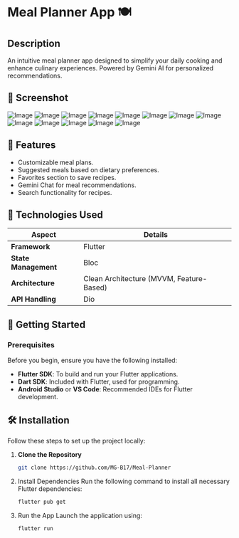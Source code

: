 # Meal Planner App 🍽️


## Description
An intuitive meal planner app designed to simplify your daily cooking and enhance culinary experiences. Powered by Gemini AI for personalized recommendations.



## 📱 Screenshot
![Image](https://github.com/user-attachments/assets/5634c53d-2bcf-48e2-b8bc-af14ffd08482)
![Image](https://github.com/user-attachments/assets/96fdb3e0-f247-43fb-a23c-b4109c85ddf5)
![Image](https://github.com/user-attachments/assets/2af0db90-11ff-4eaa-9f24-cad2e5bc2dc8)
![Image](https://github.com/user-attachments/assets/954b7359-0cf8-42e7-a346-c2dd50ddb61a)
![Image](https://github.com/user-attachments/assets/4cbd1ca1-30c3-4c4c-b684-383a726f6937)
![Image](https://github.com/user-attachments/assets/44af31a6-2035-4a07-8461-1d2718ef47c4)
![Image](https://github.com/user-attachments/assets/ef230d8e-d301-40df-941e-2e5f49f18c19)
![Image](https://github.com/user-attachments/assets/9cd130f5-4251-4967-9e58-4be4a2dc5721)
![Image](https://github.com/user-attachments/assets/fc946e0e-6b56-4940-84ba-907faf1ae459)
![Image](https://github.com/user-attachments/assets/ce275c00-c203-4a4d-97e8-cd15558b40ec)
![Image](https://github.com/user-attachments/assets/d06cf0c7-2b47-4d7a-bd5f-090ffeeabd69)
![Image](https://github.com/user-attachments/assets/150b5a3e-a059-41a1-9072-a10ca2b978d0)
![Image](https://github.com/user-attachments/assets/fdb8568a-9c63-4910-8d15-f89796f4d77c)


## 🚀 Features
- Customizable meal plans.
- Suggested meals based on dietary preferences.
- Favorites section to save recipes.
- Gemini Chat for meal recommendations.
- Search functionality for recipes.


## 🔨 Technologies Used

| **Aspect**             | **Details**                              |
|------------------------|------------------------------------------|
| **Framework**          | Flutter                                  |
| **State Management**   | Bloc                                     |
| **Architecture**       | Clean Architecture (MVVM, Feature-Based) |
| **API Handling**       | Dio                                      |


## 🏡 Getting Started

### Prerequisites
Before you begin, ensure you have the following installed:
- **Flutter SDK**: To build and run your Flutter applications.
- **Dart SDK**: Included with Flutter, used for programming.
- **Android Studio** or **VS Code**: Recommended IDEs for Flutter development.


## 🛠️ Installation

Follow these steps to set up the project locally:

1. **Clone the Repository**
   ```bash
   git clone https://github.com/MG-B17/Meal-Planner
2. Install Dependencies Run the following command to install all necessary Flutter dependencies:
   ```bash
   flutter pub get
3. Run the App Launch the application using:
   ```bash
   flutter run




   
